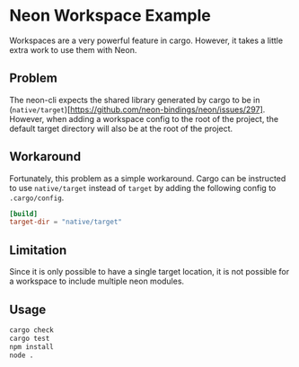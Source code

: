 # Neon Workspace Example

Workspaces are a very powerful feature in cargo. However, it takes
a little extra work to use them with Neon.

## Problem

The neon-cli expects the shared library generated by cargo to be
in (`native/target`)[https://github.com/neon-bindings/neon/issues/297].
However, when adding a workspace config to the root of the project, the
default target directory will also be at the root of the project.

## Workaround

Fortunately, this problem as a simple workaround. Cargo can be instructed
to use `native/target` instead of `target` by adding the following
config to `.cargo/config`.

```toml
[build]
target-dir = "native/target"
```

## Limitation

Since it is only possible to have a single target location, it is not
possible for a workspace to include multiple neon modules.

## Usage

```sh
cargo check
cargo test
npm install
node .
```
